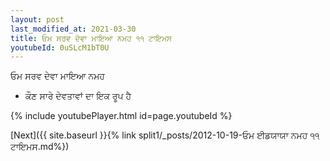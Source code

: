 ```yaml
---
layout: post
last_modified_at: 2021-03-30
title: ਓਮ ਸਰਵ ਦੇਵਾ ਮਾਇਆ ਨਮਹ ੧੧ ਟਾਇਮਸ
youtubeId: 0uSLcM1bT0U
---
```

 
 
 ਓਮ ਸਰਵ ਦੇਵਾ ਮਾਇਆ ਨਮਹ  
 
 -  ਕੌਣ ਸਾਰੇ ਦੇਵਤਾਵਾਂ ਦਾ ਇਕ ਰੂਪ ਹੈ 
 
  
 
  
 
 
 
 
 
 


{% include youtubePlayer.html id=page.youtubeId %}
 
[Next]({{ site.baseurl }}{% link  split1/_posts/2012-10-19-ਓਮ ਈਡਯਾਯਾ ਨਮਹ ੧੧ ਟਾਇਮਸ.md%})
 
